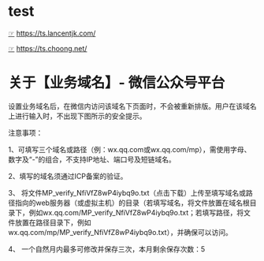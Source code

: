 # test

[☞](https://github.com/lancentjk/ts) https://ts.lancentjk.com/

[☞](https://github.com/inchoong/ts/) https://ts.choong.net/

# 关于【业务域名】- 微信公众号平台

设置业务域名后，在微信内访问该域名下页面时，不会被重新排版。用户在该域名上进行输入时，不出现下图所示的安全提示。

注意事项：

1、可填写三个域名或路径（例：wx.qq.com或wx.qq.com/mp），需使用字母、数字及“-”的组合，不支持IP地址、端口号及短链域名。

2、填写的域名须通过ICP备案的验证。

3、 将文件MP_verify_NfiVfZ8wP4iybq9o.txt（点击下载）上传至填写域名或路径指向的web服务器（或虚拟主机）的目录（若填写域名，将文件放置在域名根目录下，例如wx.qq.com/MP_verify_NfiVfZ8wP4iybq9o.txt；若填写路径，将文件放置在路径目录下，例如wx.qq.com/mp/MP_verify_NfiVfZ8wP4iybq9o.txt），并确保可以访问。

4、 一个自然月内最多可修改并保存三次，本月剩余保存次数：5
